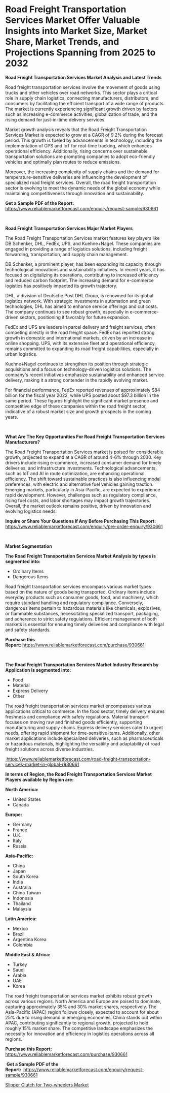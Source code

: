 <p><h1>Road Freight Transportation Services Market Offer Valuable Insights into Market Size, Market Share, Market Trends, and Projections Spanning from 2025 to 2032</h1></p><p><strong>Road Freight Transportation Services Market Analysis and Latest Trends</strong></p>
<p><p>Road freight transportation services involve the movement of goods using trucks and other vehicles over road networks. This sector plays a critical role in supply chain logistics, connecting manufacturers, distributors, and consumers by facilitating the efficient transport of a wide range of products. The market is currently experiencing significant growth driven by factors such as increasing e-commerce activities, globalization of trade, and the rising demand for just-in-time delivery services.</p><p>Market growth analysis reveals that the Road Freight Transportation Services Market is expected to grow at a CAGR of 9.2% during the forecast period. This growth is fueled by advancements in technology, including the implementation of GPS and IoT for real-time tracking, which enhances operational efficiency. Additionally, rising concerns over sustainable transportation solutions are prompting companies to adopt eco-friendly vehicles and optimally plan routes to reduce emissions. </p><p>Moreover, the increasing complexity of supply chains and the demand for temperature-sensitive deliveries are influencing the development of specialized road freight services. Overall, the road freight transportation sector is evolving to meet the dynamic needs of the global economy while maintaining competitiveness through innovation and sustainability.</p></p>
<p><strong>Get a Sample PDF of the Report:&nbsp;</strong> <a href="https://www.reliablemarketforecast.com/enquiry/request-sample/930661?utm_campaign=2810&utm_medium=2&utm_source=Github&utm_content=ia&utm_term=21032025&utm_id=road-freight-transportation-services">https://www.reliablemarketforecast.com/enquiry/request-sample/930661</a></p>
<p>&nbsp;</p>
<p><strong>Road Freight Transportation Services Major Market Players</strong></p>
<p><p>The Road Freight Transportation Services market features key players like DB Schenker, DHL, FedEx, UPS, and Kuehne+Nagel. These companies are engaged in providing a range of logistics solutions, including freight forwarding, transportation, and supply chain management.</p><p>DB Schenker, a prominent player, has been expanding its capacity through technological innovations and sustainability initiatives. In recent years, it has focused on digitalizing its operations, contributing to increased efficiency and reduced carbon footprint. The increasing demand for e-commerce logistics has positively impacted its growth trajectory.</p><p>DHL, a division of Deutsche Post DHL Group, is renowned for its global logistics network. With strategic investments in automation and green technologies, DHL has aimed to enhance service offerings and cut costs. The company continues to see robust growth, especially in e-commerce-driven sectors, positioning it favorably for future expansion.</p><p>FedEx and UPS are leaders in parcel delivery and freight services, often competing directly in the road freight space. FedEx has reported strong growth in domestic and international markets, driven by an increase in online shopping. UPS, with its extensive fleet and operational efficiency, remains committed to expanding its road freight capabilities, especially in urban logistics.</p><p>Kuehne+Nagel continues to strengthen its position through strategic acquisitions and a focus on technology-driven logistics solutions. The company's recent initiatives emphasize sustainability and enhanced service delivery, making it a strong contender in the rapidly evolving market.</p><p>For financial performance, FedEx reported revenues of approximately $84 billion for the fiscal year 2022, while UPS posted about $97.3 billion in the same period. These figures highlight the significant market presence and competitive edge of these companies within the road freight sector, indicative of a robust market size and growth prospects in the coming years.</p></p>
<p>&nbsp;</p>
<p><strong>What Are The Key Opportunities For Road Freight Transportation Services Manufacturers?</strong></p>
<p><p>The Road Freight Transportation Services market is poised for considerable growth, projected to expand at a CAGR of around 4-6% through 2030. Key drivers include rising e-commerce, increased consumer demand for timely deliveries, and infrastructure investments. Technological advancements, such as IoT and AI in route optimization, are enhancing operational efficiency. The shift toward sustainable practices is also influencing modal preferences, with electric and alternative fuel vehicles gaining traction. Emerging markets, particularly in Asia-Pacific, are expected to experience rapid development. However, challenges such as regulatory compliance, rising fuel costs, and labor shortages may impact growth trajectories. Overall, the market outlook remains positive, driven by innovation and evolving logistics needs.</p></p>
<p><strong>Inquire or Share Your Questions If Any Before Purchasing This Report:</strong> <a href="https://www.reliablemarketforecast.com/enquiry/pre-order-enquiry/930661?utm_campaign=2810&utm_medium=2&utm_source=Github&utm_content=ia&utm_term=21032025&utm_id=road-freight-transportation-services">https://www.reliablemarketforecast.com/enquiry/pre-order-enquiry/930661</a></p>
<p>&nbsp;</p>
<p><strong>Market Segmentation</strong></p>
<p><strong>The Road Freight Transportation Services Market Analysis by types is segmented into:</strong></p>
<p><ul><li>Ordinary Items</li><li>Dangerous Items</li></ul></p>
<p><p>Road freight transportation services encompass various market types based on the nature of goods being transported. Ordinary items include everyday products such as consumer goods, food, and machinery, which require standard handling and regulatory compliance. Conversely, dangerous items pertain to hazardous materials like chemicals, explosives, or flammable substances, necessitating specialized transport, packaging, and adherence to strict safety regulations. Efficient management of both markets is essential for ensuring timely deliveries and compliance with legal and safety standards.</p></p>
<p><strong>Purchase this Report:&nbsp;</strong><a href="https://www.reliablemarketforecast.com/purchase/930661?utm_campaign=2810&utm_medium=2&utm_source=Github&utm_content=ia&utm_term=21032025&utm_id=road-freight-transportation-services">https://www.reliablemarketforecast.com/purchase/930661</a></p>
<p>&nbsp;</p>
<p><strong>The Road Freight Transportation Services Market Industry Research by Application is segmented into:</strong></p>
<p><ul><li>Food</li><li>Material</li><li>Express Delivery</li><li>Other</li></ul></p>
<p><p>The road freight transportation services market encompasses various applications critical to commerce. In the food sector, timely delivery ensures freshness and compliance with safety regulations. Material transport focuses on moving raw and finished goods efficiently, supporting manufacturing and supply chains. Express delivery services cater to urgent needs, offering rapid shipment for time-sensitive items. Additionally, other market applications include specialized deliveries, such as pharmaceuticals or hazardous materials, highlighting the versatility and adaptability of road freight solutions across diverse industries.</p></p>
<p><a href="https://www.reliablemarketforecast.com/road-freight-transportation-services-market-in-global-r930661?utm_campaign=2810&utm_medium=2&utm_source=Github&utm_content=ia&utm_term=21032025&utm_id=road-freight-transportation-services">&nbsp;https://www.reliablemarketforecast.com/road-freight-transportation-services-market-in-global-r930661</a></p>
<p><strong>In terms of Region, the Road Freight Transportation Services Market Players available by Region are:</strong></p>
<p>
    <p> <strong> North America: </strong>
        <ul>
            <li>United States</li>
            <li>Canada</li>
        </ul>
        </p> 
    <p> <strong> Europe: </strong>
        <ul>
            <li>Germany</li>
            <li>France</li>
            <li>U.K.</li>
            <li>Italy</li>
            <li>Russia</li>
        </ul>
        </p> 
    <p> <strong> Asia-Pacific: </strong>
        <ul>
            <li>China</li>
            <li>Japan</li>
            <li>South Korea</li>
            <li>India</li>
            <li>Australia</li>
            <li>China Taiwan</li>
            <li>Indonesia</li>
            <li>Thailand</li>
            <li>Malaysia</li>
        </ul>
        </p> 
    <p> <strong> Latin America: </strong>
        <ul>
            <li>Mexico</li>
            <li>Brazil</li>
            <li>Argentina Korea</li>
            <li>Colombia</li>
        </ul>
        </p> 
    <p> <strong> Middle East & Africa: </strong>
        <ul>
            <li>Turkey</li>
            <li>Saudi</li>
            <li>Arabia</li>
            <li>UAE</li>
            <li>Korea</li>
        </ul>
    </p>
    </p>
<p><p>The road freight transportation services market exhibits robust growth across various regions. North America and Europe are poised to dominate, capturing approximately 35% and 30% market shares, respectively. The Asia-Pacific (APAC) region follows closely, expected to account for about 25% due to rising demand in emerging economies. China stands out within APAC, contributing significantly to regional growth, projected to hold roughly 15% market share. The competitive landscape emphasizes the necessity for innovation and efficiency in logistics operations across all regions.</p></p>
<p><strong>Purchase this Report: </strong><a href="https://www.reliablemarketforecast.com/purchase/930661?utm_campaign=2810&utm_medium=2&utm_source=Github&utm_content=ia&utm_term=21032025&utm_id=road-freight-transportation-services">https://www.reliablemarketforecast.com/purchase/930661</a></p>
<p>&nbsp;<strong>Get a Sample PDF of the Report:&nbsp;&nbsp;</strong><a href="https://www.reliablemarketforecast.com/enquiry/request-sample/930661?utm_campaign=2810&utm_medium=2&utm_source=Github&utm_content=ia&utm_term=21032025&utm_id=road-freight-transportation-services">https://www.reliablemarketforecast.com/enquiry/request-sample/930661</a></p>
<p><strong></strong></p>
<p><p><a href="https://github.com/sadimsamid/Market-Research-Report-List-1/blob/main/slipper-clutch-for-two-wheelers-market.md?utm_campaign=2810&utm_medium=2&utm_source=Github&utm_content=ia&utm_term=21032025&utm_id=road-freight-transportation-services">Slipper Clutch for Two-wheelers Market</a></p></p>